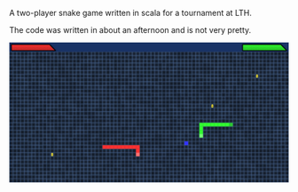 A two-player snake game written in scala for a tournament at LTH.

The code was written in about an afternoon and is not very pretty.

![Screenshot](https://raw.githubusercontent.com/Eae02/scala_snake/master/screenshot.jpg)
